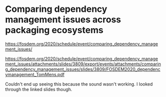 # Comparing dependency management issues across packaging ecosystems

https://fosdem.org/2020/schedule/event/comparing_dependency_management_issues/

https://fosdem.org/2020/schedule/event/comparing_dependency_management_issues/attachments/slides/3809/export/events/attachments/comparing_dependency_management_issues/slides/3809/FOSDEM2020_dependencymanagement_TomMens.pdf

Couldn't end up seeing this because the sound wasn't working. I looked through the linked slides though.
